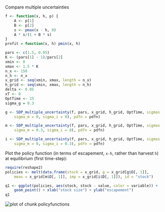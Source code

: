 Compare multiple uncertainties

  








```r
f <- function(x, h, p) {
    A <- p[1]
    B <- p[2]
    s <- pmax(x - h, 0)
    A * s/(1 + B * s)
}
profit = function(x, h) pmin(x, h)
```



```r
pars <- c(1.5, 0.05)
K <- (pars[1] - 1)/pars[2]
xmin <- 0
xmax <- 1.5 * K
n_x <- 150
n_h <- n_x
x_grid <- seq(xmin, xmax, length = n_x)
h_grid <- seq(xmin, xmax, length = n_h)
delta <- 0.05
xT <- 0
OptTime <- 25
sigma_g = 0.3
```





```r
g <- SDP_multiple_uncertainty(f, pars, x_grid, h_grid, OptTime, sigmas = c(sigma_g = sigma_g, 
    sigma_m = 0, sigma_i = 0), pdfn = pdfn)
```



```r
m <- SDP_multiple_uncertainty(f, pars, x_grid, h_grid, OptTime, sigmas = c(sigma_g = 0.03, 
    sigma_m = 0.3, sigma_i = 0), pdfn = pdfn)
```



```r
i <- SDP_multiple_uncertainty(f, pars, x_grid, h_grid, OptTime, sigmas = c(sigma_g = 0.03, 
    sigma_m = 0, sigma_i = 0.3), pdfn = pdfn)
```


Plot the policy function (in terms of escapement, `x-h`, rather than harvest `h`) at equilibrium (first time-step):


```r
require(reshape2)
policies <- melt(data.frame(stock = x_grid, g = x_grid[g$D[, 1]], 
    meas = x_grid[m$D[, 1]], imp = x_grid[i$D[, 1]]), id = "stock")
```



```r
q1 <- ggplot(policies, aes(stock, stock - value, color = variable)) + 
    geom_point() + xlab("stock size") + ylab("escapement")
q1
```

![plot of chunk policyfunctions](http://carlboettiger.info/assets/figures/2012-12-27-15-59-25-e1819cda84-policyfunctions.png) 


